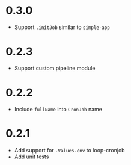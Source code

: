 # 0.3.0

* Support `.initJob` similar to `simple-app`

# 0.2.3

* Support custom pipeline module

# 0.2.2

* Include `fullName` into `CronJob` name

# 0.2.1

* Add support for `.Values.env` to loop-cronjob
* Add unit tests

